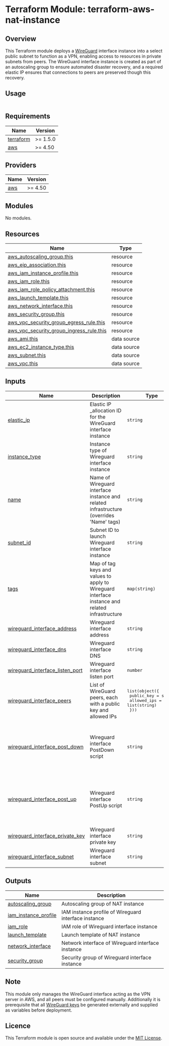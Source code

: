 # Terraform Module: terraform-aws-nat-instance

## Overview

This Terraform module deploys a [WireGuard](https://www.wireguard.com/) interface instance into a select public subnet to function as a VPN, enabling access to resources in private subnets from peers. The WireGuard interface instance is created as part of an autoscaling group to ensure automated disaster recovery, and a required elastic IP ensures that connections to peers are preserved though this recovery.

## Usage

```hcl
```

<!-- BEGIN_TF_DOCS -->
## Requirements

| Name | Version |
|------|---------|
| <a name="requirement_terraform"></a> [terraform](#requirement\_terraform) | >= 1.5.0 |
| <a name="requirement_aws"></a> [aws](#requirement\_aws) | >= 4.50 |

## Providers

| Name | Version |
|------|---------|
| <a name="provider_aws"></a> [aws](#provider\_aws) | >= 4.50 |

## Modules

No modules.

## Resources

| Name | Type |
|------|------|
| [aws_autoscaling_group.this](https://registry.terraform.io/providers/hashicorp/aws/latest/docs/resources/autoscaling_group) | resource |
| [aws_eip_association.this](https://registry.terraform.io/providers/hashicorp/aws/latest/docs/resources/eip_association) | resource |
| [aws_iam_instance_profile.this](https://registry.terraform.io/providers/hashicorp/aws/latest/docs/resources/iam_instance_profile) | resource |
| [aws_iam_role.this](https://registry.terraform.io/providers/hashicorp/aws/latest/docs/resources/iam_role) | resource |
| [aws_iam_role_policy_attachment.this](https://registry.terraform.io/providers/hashicorp/aws/latest/docs/resources/iam_role_policy_attachment) | resource |
| [aws_launch_template.this](https://registry.terraform.io/providers/hashicorp/aws/latest/docs/resources/launch_template) | resource |
| [aws_network_interface.this](https://registry.terraform.io/providers/hashicorp/aws/latest/docs/resources/network_interface) | resource |
| [aws_security_group.this](https://registry.terraform.io/providers/hashicorp/aws/latest/docs/resources/security_group) | resource |
| [aws_vpc_security_group_egress_rule.this](https://registry.terraform.io/providers/hashicorp/aws/latest/docs/resources/vpc_security_group_egress_rule) | resource |
| [aws_vpc_security_group_ingress_rule.this](https://registry.terraform.io/providers/hashicorp/aws/latest/docs/resources/vpc_security_group_ingress_rule) | resource |
| [aws_ami.this](https://registry.terraform.io/providers/hashicorp/aws/latest/docs/data-sources/ami) | data source |
| [aws_ec2_instance_type.this](https://registry.terraform.io/providers/hashicorp/aws/latest/docs/data-sources/ec2_instance_type) | data source |
| [aws_subnet.this](https://registry.terraform.io/providers/hashicorp/aws/latest/docs/data-sources/subnet) | data source |
| [aws_vpc.this](https://registry.terraform.io/providers/hashicorp/aws/latest/docs/data-sources/vpc) | data source |

## Inputs

| Name | Description | Type | Default | Required |
|------|-------------|------|---------|:--------:|
| <a name="input_elastic_ip"></a> [elastic\_ip](#input\_elastic\_ip) | Elastic IP \_allocation ID for the WireGuard interface instance | `string` | n/a | yes |
| <a name="input_instance_type"></a> [instance\_type](#input\_instance\_type) | Instance type of Wireguard interface instance | `string` | `"t4g.nano"` | no |
| <a name="input_name"></a> [name](#input\_name) | Name of Wireguard interface instance and related infrastructure (overrides 'Name' tags) | `string` | n/a | yes |
| <a name="input_subnet_id"></a> [subnet\_id](#input\_subnet\_id) | Subnet ID to launch Wireguard interface instance | `string` | n/a | yes |
| <a name="input_tags"></a> [tags](#input\_tags) | Map of tag keys and values to apply to Wireguard interface instance and related infrastructure | `map(string)` | `{}` | no |
| <a name="input_wireguard_interface_address"></a> [wireguard\_interface\_address](#input\_wireguard\_interface\_address) | Wireguard interface address | `string` | `"192.168.2.1/24"` | no |
| <a name="input_wireguard_interface_dns"></a> [wireguard\_interface\_dns](#input\_wireguard\_interface\_dns) | Wireguard interface DNS | `string` | `"8.8.8.8"` | no |
| <a name="input_wireguard_interface_listen_port"></a> [wireguard\_interface\_listen\_port](#input\_wireguard\_interface\_listen\_port) | Wireguard interface listen port | `number` | `51820` | no |
| <a name="input_wireguard_interface_peers"></a> [wireguard\_interface\_peers](#input\_wireguard\_interface\_peers) | List of WireGuard peers, each with a public key and allowed IPs | <pre>list(object({<br/>    public_key  = string<br/>    allowed_ips = list(string)<br/>  }))</pre> | n/a | yes |
| <a name="input_wireguard_interface_post_down"></a> [wireguard\_interface\_post\_down](#input\_wireguard\_interface\_post\_down) | Wireguard interface PostDown script | `string` | `"iptables -D FORWARD -i wg0 -j ACCEPT; iptables -D FORWARD -o wg0 -j ACCEPT; iptables -t nat -D POSTROUTING -o eth0 -j MASQUERADE"` | no |
| <a name="input_wireguard_interface_post_up"></a> [wireguard\_interface\_post\_up](#input\_wireguard\_interface\_post\_up) | Wireguard interface PostUp script | `string` | `"iptables -A FORWARD -i wg0 -j ACCEPT; iptables -A FORWARD -o wg0 -j ACCEPT; iptables -t nat -A POSTROUTING -o eth0 -j MASQUERADE"` | no |
| <a name="input_wireguard_interface_private_key"></a> [wireguard\_interface\_private\_key](#input\_wireguard\_interface\_private\_key) | Wireguard interface private key | `string` | n/a | yes |
| <a name="input_wireguard_interface_subnet"></a> [wireguard\_interface\_subnet](#input\_wireguard\_interface\_subnet) | Wireguard interface subnet | `string` | `"192.168.2.0/24"` | no |

## Outputs

| Name | Description |
|------|-------------|
| <a name="output_autoscaling_group"></a> [autoscaling\_group](#output\_autoscaling\_group) | Autoscaling group of NAT instance |
| <a name="output_iam_instance_profile"></a> [iam\_instance\_profile](#output\_iam\_instance\_profile) | IAM instance profile of Wireguard interface instance |
| <a name="output_iam_role"></a> [iam\_role](#output\_iam\_role) | IAM role of Wireguard interface instance |
| <a name="output_launch_template"></a> [launch\_template](#output\_launch\_template) | Launch template of NAT instance |
| <a name="output_network_interface"></a> [network\_interface](#output\_network\_interface) | Network interface of Wireguard interface instance |
| <a name="output_security_group"></a> [security\_group](#output\_security\_group) | Security group of Wireguard interface instance |
<!-- END_TF_DOCS -->

## Note

This module only manages the WireGuard interface acting as the VPN server in AWS, and all peers must be configured manually. Additionally it is prerequisite that  all [WireGuard keys](https://www.wireguard.com/quickstart/#key-generation) be generated externally and supplied as variables before deployment.

## Licence

This Terraform module is open source and available under the [MIT License](https://github.com/mmccarthy404/terraform-modules/blob/main/LICENSE).
